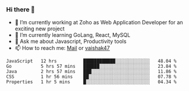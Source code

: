 ### Hi there 👋

- 🔭 I’m currently working at Zoho as Web Application Developer for an exciting new project
- 🌱 I’m currently learning GoLang, React, MySQL
- 💬 Ask me about Javascript, Productivity tools 
- 📫 How to reach me: [Mail](mailto:kvaishak007@gmail.com) or [vaishak47](https://twitter.com/vaishak47)

<!--START_SECTION:waka-->
```text
JavaScript   12 hrs          ████████████░░░░░░░░░░░░░   48.04 % 
Go           5 hrs 57 mins   ██████░░░░░░░░░░░░░░░░░░░   23.84 % 
Java         2 hrs 57 mins   ███░░░░░░░░░░░░░░░░░░░░░░   11.86 % 
CSS          1 hr 56 mins    ██░░░░░░░░░░░░░░░░░░░░░░░   07.78 % 
Properties   1 hr 5 mins     █░░░░░░░░░░░░░░░░░░░░░░░░   04.34 % 
```
<!--END_SECTION:waka-->
